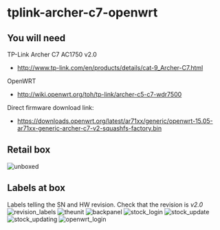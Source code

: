 # tplink-archer-c7-openwrt

You will need
---

TP-Link Archer C7 AC1750 v2.0
- http://www.tp-link.com/en/products/details/cat-9_Archer-C7.html
 
OpenWRT
- http://wiki.openwrt.org/toh/tp-link/archer-c5-c7-wdr7500

Direct firmware download link:
- https://downloads.openwrt.org/latest/ar71xx/generic/openwrt-15.05-ar71xx-generic-archer-c7-v2-squashfs-factory.bin

Retail box
---
![unboxed](https://raw.githubusercontent.com/enyone/tplink-archer-c7-openwrt/master/unboxed.JPG)

Labels at box
---
Labels telling the SN and HW revision. Check that the revision is *v2.0*
![revision_labels](https://raw.githubusercontent.com/enyone/tplink-archer-c7-openwrt/master/revision_labels.JPG)
![theunit](https://raw.githubusercontent.com/enyone/tplink-archer-c7-openwrt/master/theunit.JPG)
![backpanel](https://raw.githubusercontent.com/enyone/tplink-archer-c7-openwrt/master/backpanel.JPG)
![stock_login](https://raw.githubusercontent.com/enyone/tplink-archer-c7-openwrt/master/stock_login.jpg)
![stock_update](https://raw.githubusercontent.com/enyone/tplink-archer-c7-openwrt/master/stock_update.jpg)
![stock_updating](https://raw.githubusercontent.com/enyone/tplink-archer-c7-openwrt/master/stock_updating.jpg)
![openwrt_login](https://raw.githubusercontent.com/enyone/tplink-archer-c7-openwrt/master/openwrt_login.jpg)

